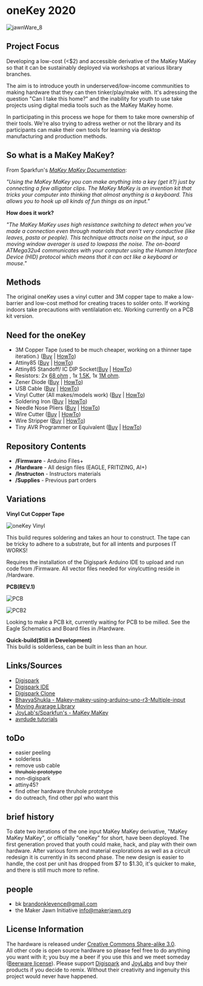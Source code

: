 oneKey 2020
===========

![jawnWare_8](https://farm8.staticflickr.com/7541/16070417977_e72329ab9a_z.jpg)


Project Focus
-------------------
Developing a low-cost (<$2) and accessible derivative of the MaKey MaKey so that it can be sustainably deployed via workshops at various library branches.

The aim is to introduce youth in underserved/low-income communities to making hardware that they can then tinker/play/make with. It's adressing the question "Can I take this home?" and the inability for youth to use take projects using digital media tools such as the MaKey MaKey home.

In participating in this process we hope for them to take more ownership of their tools. We're also trying to adress wether or not the library and its participants can make their own tools for learning via desktop manufacturing and production methods.

So what is a MaKey MaKey?
-------------------
From Sparkfun's [*MaKey MaKey Documentation*](https://github.com/sparkfun/makeymakey):

*"Using the MaKey MaKey you can make anything into a key (get it?) just by connecting a few alligator clips. The MaKey MaKey is an invention kit that tricks your computer into thinking that almost anything is a keyboard. This allows you to hook up all kinds of fun things as an input."*

**How does it work?**

*"The MaKey MaKey uses high resistance switching to detect when you've made a connection even through materials that aren't very conductive (like leaves, pasta or people). This technique attracts noise on the input, so a moving window averager is used to lowpass the noise. The on-board ATMega32u4 communicates with your computer using the Human Interface Device (HID) protocol which means that it can act like a keyboard or mouse."*

Methods
-------------------
The original oneKey uses a vinyl cutter and 3M copper tape to make a low-barrier and low-cost method for creating traces to solder onto. If working indoors take precautions with ventilalation etc. Working currently on a PCB kit version.

Need for the oneKey
-------------------
* 3M Copper Tape (used to be much cheaper, working on a thinner tape iteration.) ([Buy](http://www.amazon.com/inch-yds-Copper-Foil-Tape/dp/B00CBPM9RY/ref=sr_1_2?ie=UTF8&qid=1429671129&sr=8-2&keywords=copper+tape+3%22) | [HowTo](http://www.kobakant.at/DIY/?p=1132))
* Attiny85 ([Buy](http://www.digikey.com/product-detail/en/0/ATTINY85-20PU-ND) | [HowTo](about:blank))
* Attiny85 Standoff/ IC DIP Socket([Buy](http://www.digikey.com/product-detail/en/0/ATTINY85-20PU-ND) | [HowTo](about:blank))
* Resistors: 2x [68 ohm](http://www.digikey.com/product-detail/en/0/S68HCT-ND) , 1x [1.5K](http://www.digikey.com/product-detail/en/0/S1.5KHCT-ND), 1x [1M ohm](http://www.digikey.com/product-detail/en/0/CF14JT1M00CT-ND).
* Zener Diode ([Buy](http://www.digikey.com/product-detail/en/0/1N4148DICT-ND) | [HowTo](about:blank))
* USB Cable ([Buy](http://www.amazon.com/Eversame-Colorful-Hi-Speed-Universal-Phones-Black/dp/B00OC6WR22/ref=sr_1_1?s=pc&ie=UTF8&qid=1429671002&sr=1-1&keywords=10+pack+usb+cables) | [HowTo](about:blank))
* Vinyl Cutter (All makes/models work) ([Buy](http://www.amazon.com/Vinyl-Cutter-USCutter-34in-BUNDLE/dp/B00CDQGCTW/ref=sr_1_1?s=electronics&ie=UTF8&qid=1429671447&sr=1-1&keywords=vinyl+cutter) | [HowTo](about:blank))
* Soldering Iron ([Buy](about:blank) | [HowTo](about:blank))
* Needle Nose Pliers ([Buy](about:blank) | [HowTo](about:blank))
* Wire Cutter ([Buy](about:blank) | [HowTo](about:blank))
* Wire Stripper ([Buy](about:blank) | [HowTo](about:blank))
* Tiny AVR Programmer or Equivalent ([Buy](https://www.sparkfun.com/products/11801) | [HowTo](https://learn.sparkfun.com/tutorials/tiny-avr-programmer-hookup-guide/))

Repository Contents
-------------------
* **/Firmware** - Arduino Files+
* **/Hardware** - All design files (EAGLE, FRITIZING, AI+)
* **/Instructon** - Instructors materials
* **/Supplies** - Previous part orders

Variations
----------------
**Vinyl Cut Copper Tape**

![oneKey Vinyl](https://farm8.staticflickr.com/7500/16254418821_7e90b29a9c_b.jpg)

This build requres soldering and takes an hour to construct. The tape can be tricky to adhere to a substrate, but for all intents and purposes IT WORKS!

Requires the installation of the Digispark Arduino IDE to upload and run code from /Firmware.
All vector files needed for vinylcutting reside in /Hardware.

**PCB(REV.1)**  

![PCB](https://i.imgur.com/47suY3K.png)

![PCB2](https://i.imgur.com/VneJiBF.png)

Looking to make a PCB kit, currently waiting for PCB to be milled. See the Eagle Schematics and Board files in /Hardware.

**Quick-build(Still in Development)**  
This build is solderless, can be built in less than an hour.

Links/Sources
-------------------
* [Digispark](http://digistump.com/products/1)
* [Digispark IDE](about:blank)
* [Digispark Clone](about:blank)
* [BhavyaShukla - Makey-makey-using-arduino-uno-r3-Multiple-input](https://github.com/BhavyaShukla/Makey-makey-using-arduino-uno-r3-Multiple-inputs-)
* [Moving Avarage Library](https://github.com/BhavyaShukla/Makey-makey-using-arduino-uno-r3-Multiple-inputs-)
* [JoyLab's/Sparkfun's - MaKey MaKey](https://github.com/sparkfun/makeymakey)
* [avrdude tutorials](https://learn.adafruit.com/usbtinyisp/avrdude)

toDo
-------------------
* easier peeling
* solderless
* remove usb cable
* ~~thruhole prototype~~
* non-digispark
* attiny45?
* find other hardware thruhole prototype
* do outreach, find other ppl who want this

brief history
-------------------
To date two iterations of the one input MaKey MaKey derivative, "MaKey MaKey MaKey", or officially "oneKey" for short, have been deployed. The first generation proved that youth could make, hack, and play with their own hardware. After various form and material explorations as well as a circuit redesign it is currently in its second phase. The new design is easier to handle, the cost per unit has dropped from $7 to $1.30, it's quicker to make, and there is still much more to refine.

people
-------------------
* bk brandonklevence@gmail.com
* the Maker Jawn Initiative info@makerjawn.org

License Information
-------------------
The hardware is released under [Creative Commons Share-alike 3.0](http://creativecommons.org/licenses/by-sa/3.0/).  
All other code is open source hardware so please feel free to do anything you want with it;
you buy me a beer if you use this and we meet someday ([Beerware license](http://en.wikipedia.org/wiki/Beerware)).
Please support [Digispark](https://github.com/sparkfun/makeymakey) and [JoyLabs](https://github.com/sparkfun/makeymakey) and buy their products if you decide to remix. Without their creativity and ingenuity this project would never have happened.
